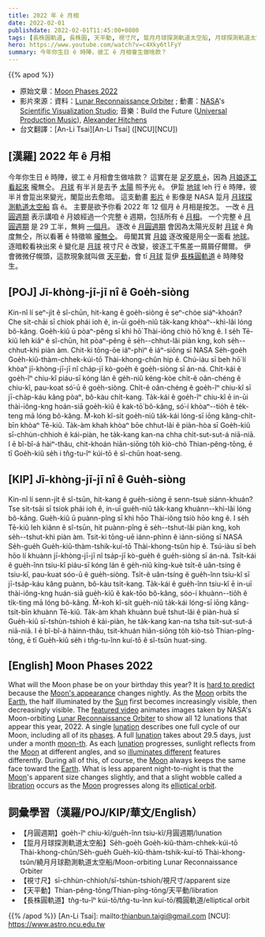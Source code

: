 ```yaml
---
title: 2022 年 ê 月相
date: 2022-02-01
publishdate: 2022-02-01T11:45:00+0800
tags: [長株圓軌道, 長株圓, 天平動, 視寸尺, 踅月月球探測軌道太空船, 月球探測軌道太空船, 月圓週期, 月球, 月相]
hero: https://www.youtube.com/watch?v=c4Xky6tlFyY
summary: 今年你生日 ê 時陣，彼工 ê 月相會生做啥款？
---
```


{{% apod %}}

- 原始文章：[Moon Phases 2022](https://apod.nasa.gov/apod/ap220201.html)
- 影片來源：資料：[Lunar Reconnaissance Orbiter](https://lunar.gsfc.nasa.gov/) ; 動畫：[NASA](https://www.nasa.gov/)'s [Scientific Visualization Studio](https://svs.gsfc.nasa.gov/); 音樂：Build the Future ([Universal Production Music](https://www.universalproductionmusic.com/)), [Alexander Hitchens](https://www.universalproductionmusic.com/en-us/discover/composers/18423/alexander-hitchens)
- 台文翻譯：[An-Li Tsai][An-Li Tsai] ([NCU][NCU])

## [漢羅] 2022 年 ê 月相
今年你生日 ê 時陣，彼工 ê 月相會生做啥款？
這實在是 [足歹臆 ê][hard to predict]，因為 [月娘逐工看起來][Moon's appearance] 攏無仝。
[月球][Moon 1] 有半爿是去予 [太陽][Sun] 照予光 ê。
伊踅 [地球][Earth] leh 行 ê 時陣，彼半爿會踅出來變光，閣踅出去愈暗。
這支動畫 [影片][featured video] ê 影像是 NASA 踅月 [月球探測軌道太空船][Lunar Reconnaissance Orbiter] 翕 ê。
主要是欲予你看 2022 年 12 個月 ê 月相是按怎。
一改 ê [月圓週期][lunation 1] 表示講咱 ê 月娘經過一个完整 ê 週期，包括所有 ê [月相][phases]。
一个完整 ê [月圓週期][lunation 2] 是 29 工半，無夠 [一個月][moon-th]。
逐改 ê [月圓週期][lunation 3] 會因為太陽光反射 [月球][Moon 2] ê 角度無仝，所以看著 ê 特徵嘛 [攏無仝][illuminates different]。
毋閣其實 [月娘][Moon 3] 逐改攏是用仝一面看 [地球][Earth t]。
逐暗較看袂出來 ê 變化是 [月球][Moon 4] 視寸尺 ê 改變，彼逐工干焦差一屑屑仔爾爾。
伊會微微仔幌頭，這款現象就叫做 [天平動][libration]，會 tī [月球][Moon 5] 踅伊 [長株圓軌道][elliptical orbit] ê 時陣發生。


## [POJ] Jī-khòng-jī-jī nî ê Goe̍h-siòng
Kin-nî lí seⁿ-ji̍t ê sî-chūn, hit-kang ê goe̍h-siòng ē seⁿ-chòe siáⁿ-khoán?
Che si̍t-chāi sī chiok phái ioh ê, in-ūi goe̍h-niû ta̍k-kang khòaⁿ--khì-lâi lóng bô-kâng.
Goe̍h-kiû ū pòaⁿ-pêng sī khì hō͘ Thài-iông chiò hō͘ kng ê.
I se̍h Tē-kiû leh kiâⁿ ê sî-chūn, hit pòaⁿ-pêng ē se̍h--chhut-lâi piàn kng, koh se̍h--chhut-khì piàn àm.
Chit-ki tōng-ōe iáⁿ-phìⁿ ê iáⁿ-siōng sī NASA Se̍h-goe̍h Goe̍h-kiû-thàm-chhek-kúi-tō Thài-khong-chûn hip ê.
Chú-iàu sī beh hō͘ lí khòaⁿ jī-khòng-jī-jī nî cha̍p-jī kò-goe̍h ê goe̍h-siòng sī án-ná.
Chi̍t-kái ê goe̍h-îⁿ chiu-kî piáu-sī kóng lán ê ge̍h-niû kéng-kòe chi̍t-ê oân-chéng ê chiu-kî, pau-koat só͘-ū ê goe̍h-siòng.
Chi̍t-ê oân-chéng ê goe̍h-îⁿ chiu-kî sī jī-cha̍p-káu kâng pòaⁿ, bô-kàu chi̍t-kang.
Ta̍k-kái ê goe̍h-îⁿ chiu-kî ē in-ūi thài-iông-kng hoán-siā goe̍h-kiû ê kak-tō͘ bô-kâng, só͘-í khòaⁿ--tio̍h ê te̍k-teng mā lóng bô-kâng.
M̄-koh kî-si̍t goe̍h-niû ta̍k-kái lóng-sī iōng kâng-chi̍t-bīn khòaⁿ Tē-kiû.
Ta̍k-àm khah khòaⁿ bōe chhut-lâi ê piàn-hòa sī Goe̍h-kiû sī-chhùn-chhioh ê kái-piàn, he ta̍k-kang kan-na chha chi̍t-sut-sut-á niā-niā.
I ē bî-bî-á hàiⁿ-thâu, chit-khoán hiān-siōng to̍h kiò-chò Thian-pêng-tōng, ē tī Goe̍h-kiû se̍h i tn̂g-tu-îⁿ kúi-tō ê sî-chūn hoat-seng.


## [KIP] Jī-khòng-jī-jī nî ê Gue̍h-siòng
Kin-nî lí senn-ji̍t ê sî-tsūn, hit-kang ê gue̍h-siòng ē senn-tsuè siánn-khuán?
Tse si̍t-tsāi sī tsiok phái ioh ê, in-uī gue̍h-niû ta̍k-kang khuànn--khì-lâi lóng bô-kâng.
Gue̍h-kiû ū puànn-pîng sī khì hōo Thài-iông tsiò hōo kng ê.
I se̍h Tē-kiû leh kiânn ê sî-tsūn, hit puànn-pîng ē se̍h--tshut-lâi piàn kng, koh se̍h--tshut-khì piàn àm.
Tsit-ki tōng-uē iánn-phìnn ê iánn-siōng sī NASA Se̍h-gue̍h Gue̍h-kiû-thàm-tshik-kuí-tō Thài-khong-tsûn hip ê.
Tsú-iàu sī beh hōo lí khuànn jī-khòng-jī-jī nî tsa̍p-jī kò-gue̍h ê gue̍h-siòng sī án-ná.
Tsi̍t-kái ê gue̍h-înn tsiu-kî piáu-sī kóng lán ê ge̍h-niû kíng-kuè tsi̍t-ê uân-tsíng ê tsiu-kî, pau-kuat sóo-ū ê gue̍h-siòng.
Tsi̍t-ê uân-tsíng ê gue̍h-înn tsiu-kî sī jī-tsa̍p-káu kâng puànn, bô-kàu tsi̍t-kang.
Ta̍k-kái ê gue̍h-înn tsiu-kî ē in-uī thài-iông-kng huán-siā gue̍h-kiû ê kak-tōo bô-kâng, sóo-í khuànn--tio̍h ê ti̍k-ting mā lóng bô-kâng.
M̄-koh kî-si̍t gue̍h-niû ta̍k-kái lóng-sī iōng kâng-tsi̍t-bīn khuànn Tē-kiû.
Ta̍k-àm khah khuànn buē tshut-lâi ê piàn-huà sī Gue̍h-kiû sī-tshùn-tshioh ê kái-piàn, he ta̍k-kang kan-na tsha tsi̍t-sut-sut-á niā-niā.
I ē bî-bî-á hàinn-thâu, tsit-khuán hiān-siōng to̍h kiò-tsò Thian-pîng-tōng, ē tī Gue̍h-kiû se̍h i tn̂g-tu-înn kuí-tō ê sî-tsūn huat-sing.


## [English] Moon Phases 2022
What will the Moon phase be on your birthday this year?
It is [hard to predict][hard to predict] because the [Moon's appearance][Moon's appearance] changes nightly.
As the [Moon][Moon 1] orbits the [Earth][Earth], the half illuminated by the [Sun][Sun] first becomes increasingly visible, then decreasingly visible.
The [featured video][featured video] animates images taken by NASA's Moon-orbiting [Lunar Reconnaissance Orbiter][Lunar Reconnaissance Orbiter] to show all 12 lunations that appear this year, 2022.
A single [lunation][lunation 1] describes one full cycle of our Moon, including all of its [phases][phases].
A full [lunation][lunation 2] takes about 29.5 days, just under a month [moon-th][moon-th].
As each [lunation][lunation 3] progresses, sunlight reflects from the [Moon][Moon 2] at different angles, and so [illuminates different][illuminates different] features differently.
During all of this, of course, the [Moon][Moon 3] always keeps the same face toward the [Earth][Earth e].
What is less apparent night-to-night is that the [Moon][Moon 4]'s apparent size changes slightly, and that a slight wobble called a [libration][libration] occurs as the [Moon][Moon 5] progresses along its [elliptical orbit][elliptical orbit].

## 詞彙學習（漢羅/POJ/KIP/華文/English）
- 【月圓週期】goe̍h-îⁿ chiu-kî/gue̍h-înn tsiu-kî/月圓週期/lunation
- 【踅月月球探測軌道太空船】Se̍h-goe̍h Goe̍h-kiû-thàm-chhek-kúi-tō Thài-khong-chûn/Se̍h-gue̍h Gue̍h-kiû-thàm-tshik-kuí-tō Thài-khong-tsûn/繞月月球勘測軌道太空船/Moon-orbiting Lunar Reconnaissance Orbiter
- 【視寸尺】sī-chhùn-chhioh/sī-tshùn-tshioh/視尺寸/apparent size
- 【天平動】Thian-pêng-tōng/Thian-pîng-tōng/天平動/libration
- 【長株圓軌道】tn̂g-tu-îⁿ kúi-tō/tn̂g-tu-înn kuí-tō/橢圓軌道/elliptical orbit

{{% /apod %}}
[An-Li Tsai]: mailto:thianbun.taigi@gmail.com
[NCU]: https://www.astro.ncu.edu.tw

[copyright]: https://apod.nasa.gov/apod/fap/lib/about_apod.html#srapply

[hard to predict]:https://vcahospitals.com/-/media/vca/images/lifelearn-images-foldered/10812/cognition2.jpg?la=en&hash=69D0BDA985281F5E7A93F87A8B783C90
[Moon's appearance]:https://apod.nasa.gov/apod/ap160201.html
[Moon 1]:https://solarsystem.nasa.gov/moons/earths-moon/overview/
[Earth]:https://apod.nasa.gov/apod/ap070325.html
[Sun]:https://en.wikipedia.org/wiki/Sun
[featured video]:https://svs.gsfc.nasa.gov/4955
[Lunar Reconnaissance Orbiter]:https://lunar.gsfc.nasa.gov/about.html
[lunation 1]:https://en.wikipedia.org/wiki/Lunation
[phases]:https://spaceplace.nasa.gov/review/dr-marc-earth/Moon_phases_drawing.gif
[lunation 2 ]:https://www.timeanddate.com/astronomy/moon/lunar-month.html
[moon-th]:https://spaceplace.nasa.gov/moon-phases/en/
[lunation 3]:https://scienceworld.wolfram.com/astronomy/Lunation.html
[Moon 2]:https://apod.nasa.gov/apod/fap/moon.html
[illuminates different]:https://apod.nasa.gov/apod/ap180522.html
[Moon 3]:https://en.wikipedia.org/wiki/Moon
[Earth e]:https://apod.nasa.gov/apod/ap210905.html
[Earth t]:https://apod.tw/daily/20210905/
[Moon 4]:http://sten.astronomycafe.net/faqs/
[libration]:https://en.wikipedia.org/wiki/Libration
[Moon 5]:https://apod.nasa.gov/apod/ap180318.html
[elliptical orbit]:http://galileoandeinstein.phys.virginia.edu/more_stuff/Applets/Kepler/kepler.html
